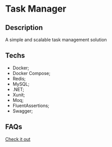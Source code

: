 # Task Manager

## Description

A simple and scalable task management solution

## Techs

- Docker;
- Docker Compose;
- Redis;
- MySQL;
- .NET;
- Xunit;
- Moq;
- FluentAssertions;
- Swagger;

## FAQs

[Check it out](./docs/faqs.md)
